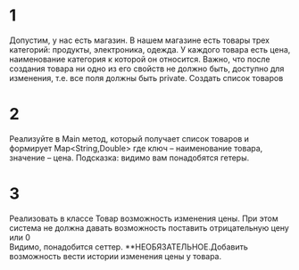 # 1
Допустим, у нас есть магазин. В нашем магазине есть товары трех  категорий: продукты, электроника, одежда. 
У каждого товара есть цена, наименование категория к которой он относится. Важно, что после создания товара ни одно из его свойств не должно быть,  доступно для изменения, 
т.е. все поля должны быть private.  Создать список товаров
# 2
Реализуйте в Main метод, который получает список товаров и формирует Map<String,Double> где ключ – наименование товара, значение – цена.  Подсказка: видимо вам понадобятся гетеры.

# 3
Реализовать в классе Товар возможность изменения цены. При этом система не должна давать возможность поставить отрицательную цену или 0   
Видимо, понадобится сеттер. 
**НЕОБЯЗАТЕЛЬНОЕ.Добавить возможность вести истории изменения цены у товара.  